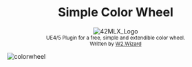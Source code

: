 </br>
<div align="center">
  <h1>Simple Color Wheel</h1>
  <img src="https://github.com/W2Wizard/SimpleColorWheel/assets/63303990/d201adf7-6eb6-4e48-93fa-6058103f6580" alt="42MLX_Logo">
</div>
<div align="center">
  <sub>UE4/5 Plugin for a free, simple and extendible color wheel.</sub>
  </br>
  <sub>Written by <a href="https://portfolio.w2wizard.dev/">W2.Wizard</a></sub>
</div>

![colorwheel](https://github.com/W2Wizard/SimpleColorWheel/assets/63303990/2d701954-c93f-4fbf-a10b-1aa4b35021b6)
